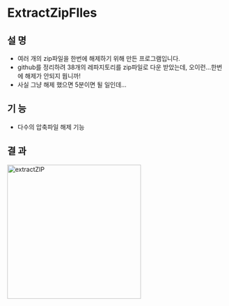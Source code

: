 # ExtractZipFIles
## 설 명
- 여러 개의 zip파일을 한번에 해제하기 위해 만든 프로그램입니다.
- github를 정리하려 38개의 레파지토리를 zip파일로 다운 받았는데, 오이런...한번에 해제가 안되지 뭡니까!
- 사실 그냥 해제 했으면 5분이면 될 일인데...

## 기 능
- 다수의 압축파일 해제 기능

## 결 과
<img width="307" alt="extractZIP" src="https://github.com/mb5ss95/ExtractZipFIles/assets/60500325/9e075746-7237-46f4-af81-07184e1c3044">

